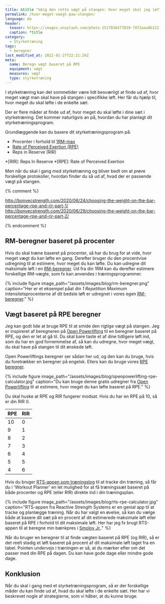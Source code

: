 ```yaml
---
title: &title "Vælg den rette vægt på stangen: Hvor meget skal jeg løfte?"
permalink: /hvor-meget-vaegt-paa-stangen/
language: da
header:
  teaser: https://images.unsplash.com/photo-1517836477839-7072aaa8b121?ixlib=rb-1.2.1&ixid=MnwxMjA3fDB8MHxwaG90by1wYWdlfHx8fGVufDB8fHx8&auto=format&fit=crop&h=300&w=400&q=10
  caption: *title
category:
  - Styrketræning
tags:
  - beregner
last_modified_at: 2022-01-27T22:21:26Z
meta:
  name: Beregn vægt baseret på RPE
  equipment: vægt
  measures: vægt
  type: styrketræning
---
```


I styrketræning kan det sommetider være lidt besværligt at finde ud af, hvor meget vægt man skal have på stangen i specifikke løft. Her får du hjælp til, hvor meget du skal løfte i de enkelte sæt.

Der er flere måder at finde ud af, hvor meget du skal løfte i dine sæt i styrketræning. Det kommer naturligvis an på, hvordan du har planlagt dit styrketræningsprogram.

Grundlæggende kan du basere dit styrketræningsprogram på:

- Procenter i forhold til [1RM-max](/rm-maxtest/)
- [Rate of Perceived Exertion (RPE)](/rpe/)
- Reps in Reserve (RIR)

*[RIR]: Reps In Reserve
*[RPE]: Rate of Perceived Exertion

Men når du skal i gang med styrketræning og bliver bedt om at prøve forskellige protokoller, hvordan finder du så ud af, hvad der er passende vægt på stangen.

{% comment %}

http://bonvecstrength.com/2020/06/24/choosing-the-weight-on-the-bar-percentage-rpe-and-rir-part-1/
http://bonvecstrength.com/2020/06/29/choosing-the-weight-on-the-bar-percentage-rpe-and-rir-part-2/

{% endcomment %}

## RM-beregner baseret på procenter

Hvis du skal træne baseret på procenter, så har du brug for at vide, hvor meget vægt du kan løfte en gang. Derefter bruger du den procentvise udregning til at estimere, hvor meget du kan løfte. Du kan udregne dit maksimale løft i en [RM-beregner](/rm-beregner/). Ud fra din 1RM kan du derefter estimere forskellige RM-vægte, som fx kan anvendes i træningsprogrammer.

{% include figure image_path="/assets/images/blog/rm-beregner.png" caption="Her er et eksempel påat din _1 Repetition Maximum_ intensitetsprocenterne af dit bedste løft er udregnet i vores egen [RM-beregner](/rm-beregner/)." %}

## Vægt baseret på RPE beregner

Jeg kan godt lide at bruge RPE til at smide den rigtige vægt på stangen. Jeg er inspireret af beregneren på [Open Powerlifting](https://www.plsource.org/rpe-calc/) til en beregner baseret på RPE, og den er let at gå til. Du skal bare taste et af dine tidligere løft ind, som du har en god fornemmelse af, så kan du udregne, hvor meget vægt, du skal have på stangen til dit ønskede løft.

Open Powerliftings beregner ser sådan her ud, og den kan du bruge, hvis du foretrækker en beregner på engelsk. Ellers kan du bruge vores [RPE beregner](/rpe/).

{% include figure image_path="/assets/images/blog/openpowerlifting-rpe-calculator.jpg" caption="Du kan bruge denne gratis udregner fra [Open Powerlifting](https://www.plsource.org/rpe-calc/) til at estimere, hvor meget du kan løfte baseret på RPE." %}

Du skal huske at RPE og RIR fungerer modsat. Hvis du har en RPE på 10, så er din RIR 0.

| RPE | RIR |
|-|-|
| 10 | 0 |
| 9 | 1 |
| 8 | 2 |
| 7 | 3 |
| 6 | 4 |
| 5 | 5 |
| 4 | 6 |

Hvis du bruger [RTS-appen som træningslog](/rts-app/) til at tracke din træning, så får du i 'Workout Planner' en let mulighed for at få træningssæt baseret på både procenter og RPE (eller RIR) direkte ind i din træningsplan.

{% include figure image_path="/assets/images/blog/rts-rpe-calculator.jpg" caption="RTS-appen fra Reactive Strength Systems er en genial app til at tracke og planlægge træning. Når du har valgt en øvelse, så kan du vælge både at basere dit sæt på en procent af dit estimerede maksimale løft eller baseret på RPE i forhold til dit maksimale løft. Her har jeg fx brugt RTS-appen til at beregne min bænkpres i [Smolov Jr.](/smolov-jr-beregner/)." %}

Når du bruger en beregner til at finde vægten baseret på RPE (og RIR), så er det reelt stadig et løft baseret på procent af dit maksimale løft taget fra en tabel. Pointen undervejs i træningen er så, at du mærker efter om det passer med din RPE på dagen. Du kan have gode dage eller mindre gode dage.

## Konklusion

Når du skal i gang med et styrketræningsprogram, så er der forskellige måder du kan finde ud af, hvad du skal løfte i de enkelte sæt. Her har vi beskrevet nogle af strategierne, som vi håber, at du kunne bruge.
